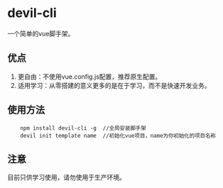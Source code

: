 # devil-cli
一个简单的vue脚手架。
## 优点
1. 更自由：不使用vue.config.js配置，推荐原生配置。
2. 适用学习：从零搭建的意义更多的是在于学习，而不是快速开发业务。
## 使用方法
```
    npm install devil-cli -g  //全局安装脚手架
    devil init template name  //初始化vue项目，name为你初始化的项目名称
```
## 注意
目前只供学习使用，请勿使用于生产环境。
